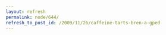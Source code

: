 ```yaml
---
layout: refresh
permalink: node/644/
refresh_to_post_id: /2009/11/26/caffeine-tarts-bren-a-gped
---
```

